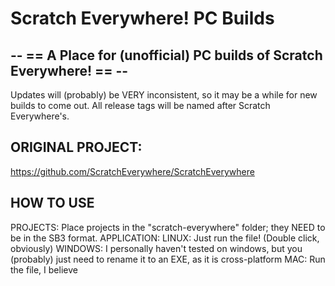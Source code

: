 # Scratch Everywhere! PC Builds
## -- == A Place for (unofficial) PC builds of Scratch Everywhere! == --

Updates will (probably) be VERY inconsistent, so it may be a while for new builds to come out.
All release tags will be named after Scratch Everywhere's.

## ORIGINAL PROJECT:
https://github.com/ScratchEverywhere/ScratchEverywhere

## HOW TO USE
PROJECTS: Place projects in the "scratch-everywhere" folder; they NEED to be in the SB3 format.
APPLICATION:
    LINUX: Just run the file! (Double click, obviously)
    WINDOWS: I personally haven't tested on windows, but you (probably) just need to rename it to an EXE, as it is cross-platform
    MAC: Run the file, I believe
